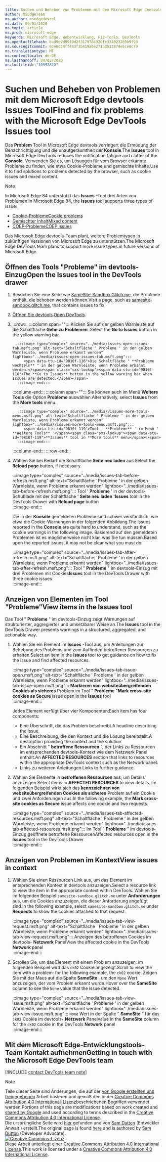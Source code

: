 ```yaml
---
title: Suchen und Beheben von Problemen mit dem Microsoft Edge devtools Issues Tool
author: MSEdgeTeam
ms.author: msedgedevrel
ms.date: 09/01/2020
ms.topic: article
ms.prod: microsoft-edge
keywords: Microsoft Edge, Webentwicklung, F12-Tools, DevTools
ms.openlocfilehash: bad9e9d99f0d2f3179784920fc334823289b9f99
ms.sourcegitcommit: 63e6d34ff483f3b419a0e271a3513874e6ce6c79
ms.translationtype: MT
ms.contentlocale: de-DE
ms.lasthandoff: 09/02/2020
ms.locfileid: "10992820"
---
```

<!-- Copyright Sam Dutton 

   Licensed under the Apache License, Version 2.0 (the "License");
   you may not use this file except in compliance with the License.
   You may obtain a copy of the License at

       https://www.apache.org/licenses/LICENSE-2.0

   Unless required by applicable law or agreed to in writing, software
   distributed under the License is distributed on an "AS IS" BASIS,
   WITHOUT WARRANTIES OR CONDITIONS OF ANY KIND, either express or implied.
   See the License for the specific language governing permissions and
   limitations under the License.  -->  

# <span data-ttu-id="9810f-103">Suchen und Beheben von Problemen mit dem Microsoft Edge devtools Issues Tool</span><span class="sxs-lookup"><span data-stu-id="9810f-103">Find and fix problems with the Microsoft Edge DevTools Issues tool</span></span>  

<span data-ttu-id="9810f-104">Das **Problem** Tool in Microsoft Edge devtools verringert die Ermüdung der Benachrichtigung und die unaufgeräumtheit der **Konsole**.</span><span class="sxs-lookup"><span data-stu-id="9810f-104">The **Issues** tool in Microsoft Edge DevTools reduces the notification fatigue and clutter of the **Console**.</span></span>  <span data-ttu-id="9810f-105">Verwenden Sie es, um Lösungen für vom Browser erkannte Probleme zu finden, wie etwa Cookie-Probleme und gemischte Inhalte.</span><span class="sxs-lookup"><span data-stu-id="9810f-105">Use it to find solutions to problems detected by the browser, such as cookie issues and mixed content.</span></span>  

> [!NOTE]
> <span data-ttu-id="9810f-106">In Microsoft Edge 84 unterstützt das **Issues** -Tool drei Arten von Problemen:</span><span class="sxs-lookup"><span data-stu-id="9810f-106">In Microsoft Edge 84, the **Issues** tool supports three types of issue:</span></span>  
> *   [<span data-ttu-id="9810f-107">Cookie-Probleme</span><span class="sxs-lookup"><span data-stu-id="9810f-107">Cookie problems</span></span>][MDNSameSiteCookies]  
> *   [<span data-ttu-id="9810f-108">Gemischter Inhalt</span><span class="sxs-lookup"><span data-stu-id="9810f-108">Mixed content</span></span>][MDNMixedContent]  
> *   [<span data-ttu-id="9810f-109">COEP-Probleme</span><span class="sxs-lookup"><span data-stu-id="9810f-109">COEP issues</span></span>][W3CCOEPSpec]
> 
> <span data-ttu-id="9810f-110">Das Microsoft Edge devtools-Team plant, weitere Problemtypen in zukünftigen Versionen von Microsoft Edge zu unterstützen.</span><span class="sxs-lookup"><span data-stu-id="9810f-110">The Microsoft Edge DevTools team plans to support more issue types in future versions of Microsoft Edge.</span></span>  

## <span data-ttu-id="9810f-111">Öffnen des Tools "Probleme" im devtools-Einzug</span><span class="sxs-lookup"><span data-stu-id="9810f-111">Open the Issues tool in the DevTools drawer</span></span>  

1.  <span data-ttu-id="9810f-112">Besuchen Sie eine Seite wie [SameSite-Sandbox.Glitch.me][GlitchSamesiteSandbox], die Probleme enthält, die behoben werden können.</span><span class="sxs-lookup"><span data-stu-id="9810f-112">Visit a page, such as [samesite-sandbox.glitch.me][GlitchSamesiteSandbox], that contains issues to fix.</span></span>  
1.  <span data-ttu-id="9810f-113">[Öffnen Sie devtools][DevtoolsOpen].</span><span class="sxs-lookup"><span data-stu-id="9810f-113">[Open DevTools][DevtoolsOpen].</span></span>  
1.  :::row:::
       :::column span="":::
          <span data-ttu-id="9810f-114">Klicken Sie auf der gelben Warnleiste auf die Schaltfläche **Gehe zu Problemen** .</span><span class="sxs-lookup"><span data-stu-id="9810f-114">Select the **Go to Issues** button in the yellow warning bar.</span></span>  
          
          :::image type="complex" source="../media/issues-open-issues-tab.msft.png" alt-text="Schaltfläche ' Probleme ' in der gelben Warnleiste, wenn Probleme erkannt werden" lightbox="../media/issues-open-issues-tab.msft.png":::
             <span data-ttu-id="9810f-116">Die Schaltfläche " **Probleme wechseln** " in der gelben Warnleiste, wenn Probleme erkannt werden.</span><span class="sxs-lookup"><span data-stu-id="9810f-116">The **Go to Issues** button in the yellow warning bar when Issues are detected.</span></span>  
          :::image-end:::  
       :::column-end:::
       :::column span="":::
          <span data-ttu-id="9810f-117">Sie können auch im Menü **Weitere Tools** die Option **Probleme** auswählen.</span><span class="sxs-lookup"><span data-stu-id="9810f-117">Alternatively, select **Issues** from the **More tools** menu.</span></span>  
          
          :::image type="complex" source="../media//issues-more-tools-menu.msft.png" alt-text="Schaltfläche ' Probleme ' in der gelben Warnleiste, wenn Probleme erkannt werden" lightbox="../media//issues-more-tools-menu.msft.png":::
             <span data-ttu-id="9810f-119">Tool ' **Probleme** ' im Menü ' **Weitere Tools** '</span><span class="sxs-lookup"><span data-stu-id="9810f-119">**Issues** tool in **More tools** menu</span></span>  
          :::image-end:::  
       :::column-end:::
    :::row-end:::
    
1.  <span data-ttu-id="9810f-120">Wählen Sie bei Bedarf die Schaltfläche **Seite neu laden** aus.</span><span class="sxs-lookup"><span data-stu-id="9810f-120">Select the **Reload page** button, if necessary.</span></span>  
    
    :::image type="complex" source="../media/issues-tab-before-refresh.msft.png" alt-text="Schaltfläche ' Probleme ' in der gelben Warnleiste, wenn Probleme erkannt werden" lightbox="../media/issues-tab-before-refresh.msft.png":::
       <span data-ttu-id="9810f-122">Tool ' **Probleme** ' in der devtools-Schublade mit der Schaltfläche ' **Seite neu laden** '</span><span class="sxs-lookup"><span data-stu-id="9810f-122">**Issues** tool in the DevTools Drawer with **Reload page** button</span></span>  
    :::image-end:::  

    <span data-ttu-id="9810f-123">Die in der **Konsole** gemeldeten Probleme sind schwer verständlich, wie etwa die Cookie-Warnungen in der folgenden Abbildung.</span><span class="sxs-lookup"><span data-stu-id="9810f-123">The issues reported in the **Console** are quite hard to understand, such as the cookie warnings in the following image.</span></span>  <span data-ttu-id="9810f-124">Basierend auf den gemeldeten Problemen ist es möglicherweise nicht klar, was Sie tun müssen.</span><span class="sxs-lookup"><span data-stu-id="9810f-124">Based upon the reported issues, it may not be clear what you must do.</span></span>  
    
    :::image type="complex" source="../media/issues-tab-after-refresh.msft.png" alt-text="Schaltfläche ' Probleme ' in der gelben Warnleiste, wenn Probleme erkannt werden" lightbox="../media/issues-tab-after-refresh.msft.png":::
       <span data-ttu-id="9810f-126">Tool " **Probleme** " im devtools-Einzug mit drei Problemen mit Cookies</span><span class="sxs-lookup"><span data-stu-id="9810f-126">**Issues** tool in the DevTools Drawer with three cookie issues</span></span>  
    :::image-end:::  
    
## <span data-ttu-id="9810f-127">Anzeigen von Elementen im Tool "Probleme"</span><span class="sxs-lookup"><span data-stu-id="9810f-127">View items in the Issues tool</span></span>  

<span data-ttu-id="9810f-128">Das Tool " **Probleme** " im devtools-Einzug zeigt Warnungen auf strukturierter, aggregierter und umsetzbarer Weise an.</span><span class="sxs-lookup"><span data-stu-id="9810f-128">The **Issues** tool in the DevTools Drawer presents warnings in a structured, aggregated, and actionable way.</span></span>  

1.  <span data-ttu-id="9810f-129">Wählen Sie ein Element im **Issues** -Tool aus, um Anleitungen zur Behebung des Problems und zum Auffinden betroffener Ressourcen zu erhalten.</span><span class="sxs-lookup"><span data-stu-id="9810f-129">Select an item in the **Issues** tool to get guidance on how to fix the issue and find affected resources.</span></span>  
    
    :::image type="complex" source="../media/issues-tab-issue-open.msft.png" alt-text="Schaltfläche ' Probleme ' in der gelben Warnleiste, wenn Probleme erkannt werden" lightbox="../media/issues-tab-issue-open.msft.png":::
       <span data-ttu-id="9810f-131">**Markieren von websiteübergreifenden Cookies als sicheres** Problem im Tool " **Probleme** "</span><span class="sxs-lookup"><span data-stu-id="9810f-131">**Mark cross-site cookies as Secure** issue open in the **Issues** tool</span></span>  
    :::image-end:::  
    
    <span data-ttu-id="9810f-132">Jedes Element verfügt über vier Komponenten:</span><span class="sxs-lookup"><span data-stu-id="9810f-132">Each item has four components:</span></span>  
    
    *   <span data-ttu-id="9810f-133">Eine Überschrift, die das Problem beschreibt.</span><span class="sxs-lookup"><span data-stu-id="9810f-133">A headline describing the issue.</span></span>  
    *   <span data-ttu-id="9810f-134">Eine Beschreibung, die den Kontext und die Lösung bereitstellt.</span><span class="sxs-lookup"><span data-stu-id="9810f-134">A description providing the context and the solution.</span></span>  
    *   <span data-ttu-id="9810f-135">Ein Abschnitt " **betroffene Ressourcen** ", der Links zu Ressourcen im entsprechenden devtools-Kontext wie dem Netzwerk Panel enthält.</span><span class="sxs-lookup"><span data-stu-id="9810f-135">An **AFFECTED RESOURCES** section that links to resources within the appropriate DevTools context such as the Network panel.</span></span>  
    *   <span data-ttu-id="9810f-136">Links zu weiteren Anleitungen.</span><span class="sxs-lookup"><span data-stu-id="9810f-136">Links to further guidance.</span></span>  
    
1.  <span data-ttu-id="9810f-137">Wählen Sie Elemente in **betroffenen Ressourcen** aus, um Details anzuzeigen.</span><span class="sxs-lookup"><span data-stu-id="9810f-137">Select items in **AFFECTED RESOURCES** to view details.</span></span>  <span data-ttu-id="9810f-138">Im folgenden Beispiel wirkt sich das **kennzeichnen von websiteübergreifenden Cookies als sicheres** Problem auf ein Cookie und zwei Anforderungen aus.</span><span class="sxs-lookup"><span data-stu-id="9810f-138">In the following example, the **Mark cross-site cookies as Secure** issue affects one cookie and two requests.</span></span>  
    
    :::image type="complex" source="../media/issues-tab-affected-resources.msft.png" alt-text="Schaltfläche ' Probleme ' in der gelben Warnleiste, wenn Probleme erkannt werden" lightbox="../media/issues-tab-affected-resources.msft.png":::
       <span data-ttu-id="9810f-140">Im Tool " **Probleme** " im devtools-Einzug geöffnete betroffene Ressourcen</span><span class="sxs-lookup"><span data-stu-id="9810f-140">Affected resources open in the **Issues** tool in the DevTools Drawer</span></span>  
    :::image-end:::  
    
## <span data-ttu-id="9810f-141">Anzeigen von Problemen im Kontext</span><span class="sxs-lookup"><span data-stu-id="9810f-141">View issues in context</span></span>  

1.  <span data-ttu-id="9810f-142">Wählen Sie einen Ressourcen Link aus, um das Element im entsprechenden Kontext in devtools anzuzeigen.</span><span class="sxs-lookup"><span data-stu-id="9810f-142">Select a resource link to view the item in the appropriate context within DevTools.</span></span>  <span data-ttu-id="9810f-143">Wählen Sie im folgenden Beispiel `samesite-sandbox.glitch.me` unter **Anforderungen** aus, um die Cookies anzuzeigen, die dieser Anforderung angefügt sind.</span><span class="sxs-lookup"><span data-stu-id="9810f-143">In the following example, select `samesite-sandbox.glitch.me` under **Requests** to show the cookies attached to that request.</span></span>  
    
    :::image type="complex" source="../media/issues-tab-view-request.msft.png" alt-text="Schaltfläche ' Probleme ' in der gelben Warnleiste, wenn Probleme erkannt werden" lightbox="../media/issues-tab-view-request.msft.png":::
       <span data-ttu-id="9810f-145">Anzeigen des betroffenen Cookies im devtools- **Netzwerk** Panel</span><span class="sxs-lookup"><span data-stu-id="9810f-145">View the affected cookie in the DevTools **Network** panel</span></span>  
    :::image-end:::  

1.  <span data-ttu-id="9810f-146">Scrollen Sie, um das Element mit einem Problem anzuzeigen: im folgenden Beispiel wird das `ck02` Cookie angezeigt.</span><span class="sxs-lookup"><span data-stu-id="9810f-146">Scroll to view the item with a problem: for the following example, the `ck02` cookie.</span></span>  <span data-ttu-id="9810f-147">Zeigen Sie mit der Maus auf die Spalte **SameSite** , um den `None` Wert anzuzeigen, der vom Problem erkannt wurde.</span><span class="sxs-lookup"><span data-stu-id="9810f-147">Hover over the **SameSite** column to see the `None` value that the issue detected.</span></span>  
    
    :::image type="complex" source="../media/issues-tab-view-issue.msft.png" alt-text="Schaltfläche ' Probleme ' in der gelben Warnleiste, wenn Probleme erkannt werden" lightbox="../media/issues-tab-view-issue.msft.png":::
       `None` <span data-ttu-id="9810f-149">Wert in der Spalte " **SameSite** " für das `ck02` Cookie im devtools- **Netzwerk** Panel</span><span class="sxs-lookup"><span data-stu-id="9810f-149">value in the **SameSite** column for the `ck02` cookie in the DevTools **Network** panel</span></span>  
    :::image-end:::  

## <span data-ttu-id="9810f-150">Mit dem Microsoft Edge-Entwicklungstools-Team Kontakt aufnehmen</span><span class="sxs-lookup"><span data-stu-id="9810f-150">Getting in touch with the Microsoft Edge DevTools team</span></span>  

[!INCLUDE [contact DevTools team note](../includes/contact-devtools-team-note.md)]  

<!-- links -->  

[DevtoolsOpen]: ../open.md "Öffnen Sie Microsoft Edge devtools | Microsoft docs"  

[GlitchSamesiteSandbox]: https://samesite-sandbox.glitch.me "SameSite-Cookie-Tests | Glitch"  

[MDNSameSiteCookies]: https://developer.mozilla.org/docs/Web/HTTP/Headers/Set-Cookie/SameSite "SameSite Cookies | MDN"  
[MDNMixedContent]: https://developer.mozilla.org/docs/Web/Security/Mixed_content "Gemischter Inhalt | MDN"  

[W3CCOEPSpec]: https://wicg.github.io/cross-origin-embedder-policy "Richtlinien für die übergreifende Einbettung | Webinkubator-Community-Gruppe"  

> [!NOTE]
> <span data-ttu-id="9810f-156">Teile dieser Seite sind Änderungen, die auf der [von Google erstellten und freigegebenen][GoogleSitePolicies] Arbeit basieren und gemäß den in der [Creative Commons Attribution 4,0 International-Lizenz][CCA4IL]beschriebenen Begriffen verwendet werden.</span><span class="sxs-lookup"><span data-stu-id="9810f-156">Portions of this page are modifications based on work created and [shared by Google][GoogleSitePolicies] and used according to terms described in the [Creative Commons Attribution 4.0 International License][CCA4IL].</span></span>  
> <span data-ttu-id="9810f-157">Die ursprüngliche Seite wird [hier](https://developers.google.com/web/tools/chrome-devtools/issues/index) gefunden und von [Sam Dutton][SamDutton] (Entwickler Anwalt \) erstellt.</span><span class="sxs-lookup"><span data-stu-id="9810f-157">The original page is found [here](https://developers.google.com/web/tools/chrome-devtools/issues/index) and is authored by [Sam Dutton][SamDutton] \(Developer Advocate\).</span></span>  
[![Creative Commons-Lizenz][CCby4Image]][CCA4IL]  
<span data-ttu-id="9810f-159">Diese Arbeit unterliegt einer [Creative Commons Attribution 4.0 International License][CCA4IL].</span><span class="sxs-lookup"><span data-stu-id="9810f-159">This work is licensed under a [Creative Commons Attribution 4.0 International License][CCA4IL].</span></span>  

[CCA4IL]: https://creativecommons.org/licenses/by/4.0  
[CCby4Image]: https://i.creativecommons.org/l/by/4.0/88x31.png  
[GoogleSitePolicies]: https://developers.google.com/terms/site-policies  
[KayceBasques]: https://developers.google.com/web/resources/contributors/kaycebasques  
[SamDutton]: https://developers.google.com/web/resources/contributors/samdutton  
